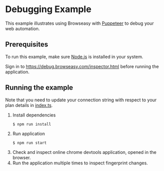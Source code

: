 # Debugging Example
This example illustrates using Browseasy with [Puppeteer](https://github.com/puppeteer/puppeteer) to debug your web automation.

## Prerequisites
To run this example, make sure [Node.js](https://nodejs.org/en/) is installed in your system.

Sign in to https://debug.browseasy.com/inspector.html before running the application.

## Running the example
Note that you need to update your connection string with respect to your plan details in [index.ts](./src/index.ts). 
1. Install dependencies
    ```
    $ npm run install
    ```
2. Run application
    ```
    $ npm run start
    ```
3. Check and inspect online chrome devtools application, opened in the browser.
4. Run the application multiple times to inspect fingerprint changes.